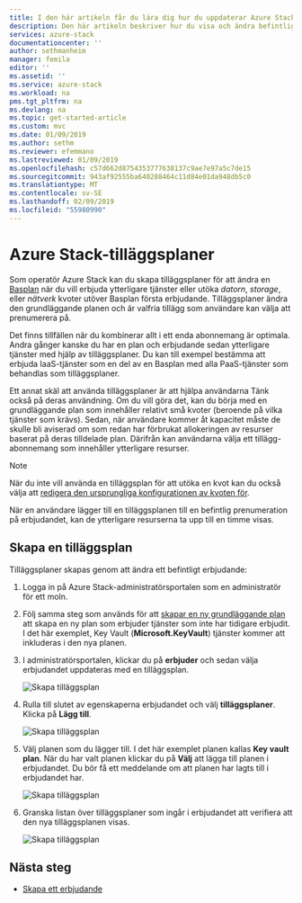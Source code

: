 ```yaml
---
title: I den här artikeln får du lära dig hur du uppdaterar Azure Stack-erbjudanden och planer | Microsoft Docs
description: Den här artikeln beskriver hur du visa och ändra befintliga Azure Stack-erbjudanden och planer.
services: azure-stack
documentationcenter: ''
author: sethmanheim
manager: femila
editor: ''
ms.assetid: ''
ms.service: azure-stack
ms.workload: na
pms.tgt_pltfrm: na
ms.devlang: na
ms.topic: get-started-article
ms.custom: mvc
ms.date: 01/09/2019
ms.author: sethm
ms.reviewer: efemmano
ms.lastreviewed: 01/09/2019
ms.openlocfilehash: c57d662d8754353777638137c9ae7e97a5c7de15
ms.sourcegitcommit: 943af92555ba640288464c11d84e01da948db5c0
ms.translationtype: MT
ms.contentlocale: sv-SE
ms.lasthandoff: 02/09/2019
ms.locfileid: "55980990"
---
```

# <a name="azure-stack-add-on-plans"></a>Azure Stack-tilläggsplaner

Som operatör Azure Stack kan du skapa tilläggsplaner för att ändra en [Basplan](azure-stack-create-plan.md) när du vill erbjuda ytterligare tjänster eller utöka *datorn*, *storage*, eller *nätverk* kvoter utöver Basplan första erbjudande. Tilläggsplaner ändra den grundläggande planen och är valfria tillägg som användare kan välja att prenumerera på.

Det finns tillfällen när du kombinerar allt i ett enda abonnemang är optimala. Andra gånger kanske du har en plan och erbjudande sedan ytterligare tjänster med hjälp av tilläggsplaner. Du kan till exempel bestämma att erbjuda IaaS-tjänster som en del av en Basplan med alla PaaS-tjänster som behandlas som tilläggsplaner.

Ett annat skäl att använda tilläggsplaner är att hjälpa användarna Tänk också på deras användning. Om du vill göra det, kan du börja med en grundläggande plan som innehåller relativt små kvoter (beroende på vilka tjänster som krävs). Sedan, när användare kommer åt kapacitet måste de skulle bli aviserad om som redan har förbrukat allokeringen av resurser baserat på deras tilldelade plan. Därifrån kan användarna välja ett tillägg-abonnemang som innehåller ytterligare resurser.

> [!NOTE]
> När du inte vill använda en tilläggsplan för att utöka en kvot kan du också välja att [redigera den ursprungliga konfigurationen av kvoten för](azure-stack-quota-types.md#edit-a-quota).

När en användare lägger till en tilläggsplanen till en befintlig prenumeration på erbjudandet, kan de ytterligare resurserna ta upp till en timme visas.

## <a name="create-an-add-on-plan"></a>Skapa en tilläggsplan

Tilläggsplaner skapas genom att ändra ett befintligt erbjudande:

1. Logga in på Azure Stack-administratörsportalen som en administratör för ett moln.
2. Följ samma steg som används för att [skapar en ny grundläggande plan](azure-stack-create-plan.md) att skapa en ny plan som erbjuder tjänster som inte har tidigare erbjudit. I det här exemplet, Key Vault (**Microsoft.KeyVault**) tjänster kommer att inkluderas i den nya planen.
3. I administratörsportalen, klickar du på **erbjuder** och sedan välja erbjudandet uppdateras med en tilläggsplan.

   ![Skapa tilläggsplan](media/create-add-on-plan/1.PNG)

4. Rulla till slutet av egenskaperna erbjudandet och välj **tilläggsplaner**. Klicka på **Lägg till**.

    ![Skapa tilläggsplan](media/create-add-on-plan/2.PNG)

5. Välj planen som du lägger till. I det här exemplet planen kallas **Key vault plan**. När du har valt planen klickar du på **Välj** att lägga till planen i erbjudandet. Du bör få ett meddelande om att planen har lagts till i erbjudandet har.

    ![Skapa tilläggsplan](media/create-add-on-plan/3.PNG)

6. Granska listan över tilläggsplaner som ingår i erbjudandet att verifiera att den nya tilläggsplanen visas.

    ![Skapa tilläggsplan](media/create-add-on-plan/4.PNG)

## <a name="next-steps"></a>Nästa steg

* [Skapa ett erbjudande](azure-stack-create-offer.md)